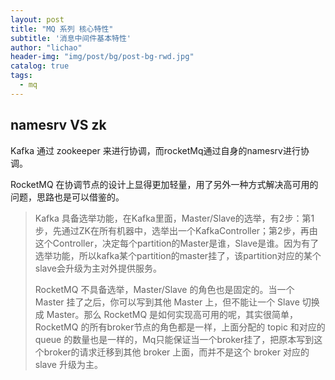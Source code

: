 ```yaml
---
layout: post
title: "MQ 系列 核心特性"
subtitle: '消息中间件基本特性'
author: "lichao"
header-img: "img/post/bg/post-bg-rwd.jpg"
catalog: true
tags:
  - mq
---
```


## namesrv VS zk

Kafka 通过 zookeeper 来进行协调，而rocketMq通过自身的namesrv进行协调。

RocketMQ 在协调节点的设计上显得更加轻量，用了另外一种方式解决高可用的问题，思路也是可以借鉴的。

> Kafka 具备选举功能，在Kafka里面，Master/Slave的选举，有2步：第1步，先通过ZK在所有机器中，选举出一个KafkaController；第2步，再由这个Controller，决定每个partition的Master是谁，Slave是谁。因为有了选举功能，所以kafka某个partition的master挂了，该partition对应的某个slave会升级为主对外提供服务。
>
> RocketMQ 不具备选举，Master/Slave 的角色也是固定的。当一个 Master 挂了之后，你可以写到其他 Master 上，但不能让一个 Slave 切换成 Master。那么 RocketMQ 是如何实现高可用的呢，其实很简单，RocketMQ 的所有broker节点的角色都是一样，上面分配的 topic 和对应的 queue 的数量也是一样的，Mq只能保证当一个broker挂了，把原本写到这个broker的请求迁移到其他 broker 上面，而并不是这个 broker 对应的 slave 升级为主。

